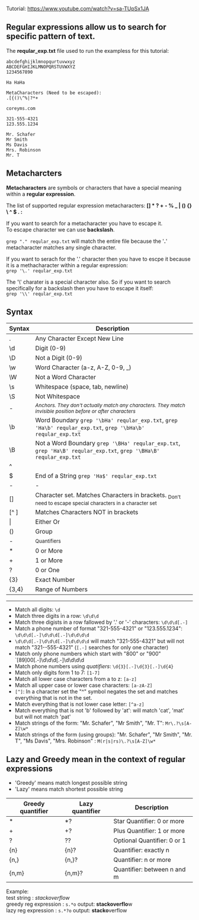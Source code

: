 
Tutorial: https://www.youtube.com/watch?v=sa-TUpSx1JA

## Regular expressions allow us to search for specific pattern of text.

The __reqular_exp.txt__ file used to run the exampless for this tutorial:
```
abcdefghijklmnopqurtuvwxyz
ABCDEFGHIJKLMNOPQRSTUVWXYZ
1234567890

Ha HaHa

MetaCharacters (Need to be escaped):
.[{()\^%|?*+

coreyms.com

321-555-4321
123.555.1234

Mr. Schafer
Mr Smith
Ms Davis
Mrs. Robinson
Mr. T
```


## Metacharcters

__Metacharacters__ are symbols or characters that have a special meaning within a __regular expression__.

The list of supported regular expression metacharacters: __[] * ? + - % _ | () {} \ ^ $ . :__

If you want to search for a metacharacter you have to escape it.\
To escape character we can use __backslash__.

`grep "." reqular_exp.txt`
will match the entire file because the '__.__' metacharacter matches any single character.

If you want to serach for the '.' character then you have to escpe it because it is a methacharacter within a regular expression:\
`grep '\.' reqular_exp.txt`

The '\\' charater is a special character also. So if you want to search specifically for a backslash then you have to escape it itself:\
`grep '\\' reqular_exp.txt`

## Syntax

| Syntax | Description |
| ----------- | ----------- |
|.|Any Character Except New Line|
|\d|Digit (0-9)|
|\D|Not a Digit (0-9)|
|\w|Word Character (a-z, A-Z, 0-9, _)|
|\W|Not a Word Character|
|\s|Whitespace (space, tab, newline)|
|\S|Not Whitespace|
|-|_<sub>Anchors. They don't actually match any characters. They match invisible position before or after characters</sub>_|
|\b|Word Boundary `grep '\bHa' reqular_exp.txt`, `grep 'Ha\b' reqular_exp.txt`, `grep '\bHa\b' reqular_exp.txt`|
|\B|Not a Word Boundary `grep '\BHa' reqular_exp.txt`, `grep 'Ha\B' reqular_exp.txt`, `grep '\BHa\B' reqular_exp.txt`|
|^||Beginning of a String `grep '^Ha' reqular_exp.txt`|
|$|End of a String `grep 'Ha$' reqular_exp.txt`|
|-|-|
|[]|Character set. Matches Characters in brackets. <sub>Don't need to escape special characters in a character set</sub>|
|[^ ]|Matches Characters NOT in brackets|
|\||Either Or|
|()|Group|
|-|<sub>Quantifiers</sub>|
|*|0 or More|
|+|1 or More|
|?|0 or One|
|{3}|Exact Number|
|{3,4}|Range of Numbers|

---

- Match all digits: `\d`
- Match three digits in a row: `\d\d\d`
- Match three digists in a row fallowed by '.' or '-' characters: `\d\d\d[.-]`
- Match a phone number of format "321-555-4321" or "123.555.1234": `\d\d\d[.-]\d\d\d[.-]\d\d\d\d`
- `\d\d\d[.-]\d\d\d[.-]\d\d\d\d` will match "321-555-4321" but will not match "321--555-4321" (`[.-]` searches for only one character)
- Match only phone numbers which start with "800" or "900" `[89]00[.-]\d\d\d[.-]\d\d\d\d
- Match phone numbers using _quatifiers_: `\d{3}[.-]\d{3}[.-]\d{4}`
- Match only digits form 1 to 7: `[1-7]`
- Match all lower case characters from a to z: `[a-z]`
- Match all upper case or lower case characters: `[a-zA-Z]`
- `[^]`: In a character set the "^" symbol negates the set and matches everything that is not in the set.
- Match everything that is not lower case letter: `[^a-z]`
- Match everything that is not 'b' followed by 'at': will match 'cat', 'mat' but will not match 'pat'
- Match strings of the form: "Mr. Schafer", "Mr Smith", "Mr. T": `Mr\.?\s[A-Z]\w*`
- Match strings of the form (using groups): "Mr. Schafer", "Mr Smith", "Mr. T", "Ms Davis", "Mrs. Robinson" : `M(r|s|rs)\.?\s[A-Z]\w*`


## Lazy and Greedy mean in the context of regular expressions
* 'Greedy' means match longest possible string
* 'Lazy' means match shortest possible string

|Greedy quantifier | Lazy quantifier |	Description |
|--|--|--|
| * |	\*?	| Star Quantifier: 0 or more |
| + |	+? | Plus Quantifier: 1 or more |
| ?	|?? |	Optional Quantifier: 0 or 1 |
| {n} |	{n}? |	Quantifier: exactly n |
| {n,} |	{n,}? |	Quantifier: n or more |
| {n,m} |	{n,m}? |	Quantifier: between n and m |

Example:\
test string : _stackoverflow_\
greedy reg expression : `s.*o` output: **stackoverflo**w\
lazy reg expression : `s.*?o` output: **stacko**verflow
